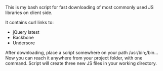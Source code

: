 This is my bash script for fast downloading of most commonly used JS libraries on client side.

It contains curl links to:

 - jQuery latest
 - Backbone
 - Undersore

After downloading, place a script somewhere on your path /usr/bin;/bin...
Now you can reach it anywhere from your project folder, with one command.
Script will create three new JS files in your working directory.

